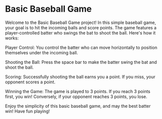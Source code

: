# Basic Baseball Game

Welcome to the Basic Baseball Game project! In this simple baseball game, your goal is to hit the incoming balls and score points. 
The game features a player-controlled batter who swings the bat to shoot the ball. Here's how it works:

Player Control: You control the batter who can move horizontally to position themselves under the incoming ball.

Shooting the Ball: Press the space bar to make the batter swing the bat and shoot the ball.

Scoring: Successfully shooting the ball earns you a point. If you miss, your opponent scores a point.

Winning the Game: The game is played to 3 points. If you reach 3 points first, you win! Conversely, if your opponent reaches 3 points, you lose.

Enjoy the simplicity of this basic baseball game, and may the best batter win! Have fun playing!
 
